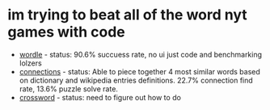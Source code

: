 # im trying to beat all of the word nyt games with code

- [wordle](/wordle) - status: 90.6% succuess rate, no ui just code and benchmarking lolzers
- [connections](/connect) - status: Able to piece together 4 most similar words based on dictionary and wikipedia entries definitions. 22.7% connection find rate, 13.6% puzzle solve rate.
- [crossword](/cross) - status: need to figure out how to do
